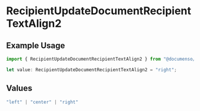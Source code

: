 # RecipientUpdateDocumentRecipientTextAlign2

## Example Usage

```typescript
import { RecipientUpdateDocumentRecipientTextAlign2 } from "@documenso/sdk-typescript/models/operations";

let value: RecipientUpdateDocumentRecipientTextAlign2 = "right";
```

## Values

```typescript
"left" | "center" | "right"
```